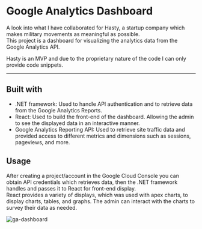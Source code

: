 # Google Analytics Dashboard

A look into what I have collaborated for Hasty, a startup company which makes military movements as meaningful as possible. <br>
This project is a dashboard for visualizing the analytics data from the Google Analytics API. <br>

Hasty is an MVP and due to the proprietary nature of the code I can only provide code snippets.

---

## Built with

* .NET framework: Used to handle API authentication and to retrieve data from the Google Analytics Reports.
* React: Used to build the front-end of the dashboard. Allowing the admin to see the displayed data in an interactive manner. 
* Google Analytics Reporting API: Used to retrieve site traffic data and provided access to different metrics and dimensions such as sessions, pageviews, and more.

## Usage

After creating a project/account in the Google Cloud Console you can obtain API credentials which retrieves data, then the .NET framework handles and passes it to React for front-end display. <br>
React provides a variety of displays, which was used with apex charts, to display charts, tables, and graphs. The admin can interact with the charts to survey their data as needed.

![ga-dashboard](https://user-images.githubusercontent.com/112028762/220734802-c2549e8f-f0ef-4b93-951b-78aa9780010e.jpg)

